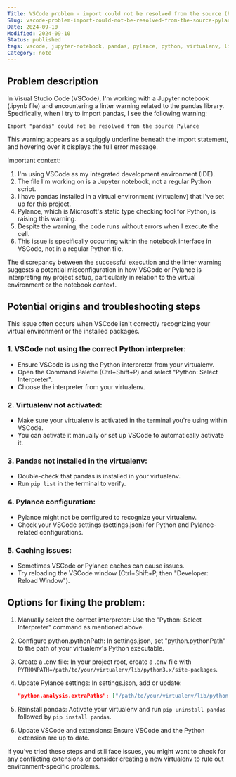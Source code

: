 ```yaml
---
Title: VSCode problem - import could not be resolved from the source (Pylance)
Slug: vscode-problem-import-could-not-be-resolved-from-the-source-pylance
Date: 2024-09-10
Modified: 2024-09-10
Status: published
tags: vscode, jupyter-notebook, pandas, pylance, python, virtualenv, linter-warning, import-error, troubleshooting, ide-configuration, python-environment, static-analysis, data-science, development-tools, coding-issues
Category: note
---
```


## Problem description
In Visual Studio Code (VSCode), I'm working with a Jupyter notebook (.ipynb file) and encountering a linter warning related to the pandas library. Specifically, when I try to import pandas, I see the following warning:

```
Import "pandas" could not be resolved from the source Pylance
```

This warning appears as a squiggly underline beneath the import statement, and hovering over it displays the full error message.

Important context:
1. I'm using VSCode as my integrated development environment (IDE).
2. The file I'm working on is a Jupyter notebook, not a regular Python script.
3. I have pandas installed in a virtual environment (virtualenv) that I've set up for this project.
4. Pylance, which is Microsoft's static type checking tool for Python, is raising this warning.
5. Despite the warning, the code runs without errors when I execute the cell.
6. This issue is specifically occurring within the notebook interface in VSCode, not in a regular Python file.

The discrepancy between the successful execution and the linter warning suggests a potential misconfiguration in how VSCode or Pylance is interpreting my project setup, particularly in relation to the virtual environment or the notebook context.

## Potential origins and troubleshooting steps

This issue often occurs when VSCode isn't correctly recognizing your virtual environment or the installed packages. 

### 1. VSCode not using the correct Python interpreter:
   - Ensure VSCode is using the Python interpreter from your virtualenv.
   - Open the Command Palette (Ctrl+Shift+P) and select "Python: Select Interpreter".
   - Choose the interpreter from your virtualenv.

### 2. Virtualenv not activated:
   - Make sure your virtualenv is activated in the terminal you're using within VSCode.
   - You can activate it manually or set up VSCode to automatically activate it.

### 3. Pandas not installed in the virtualenv:
   - Double-check that pandas is installed in your virtualenv.
   - Run `pip list` in the terminal to verify.

### 4. Pylance configuration:
   - Pylance might not be configured to recognize your virtualenv.
   - Check your VSCode settings (settings.json) for Python and Pylance-related configurations.

### 5. Caching issues:
   - Sometimes VSCode or Pylance caches can cause issues.
   - Try reloading the VSCode window (Ctrl+Shift+P, then "Developer: Reload Window").

## Options for fixing the problem:

1. Manually select the correct interpreter:
   Use the "Python: Select Interpreter" command as mentioned above.

2. Configure python.pythonPath:
   In settings.json, set "python.pythonPath" to the path of your virtualenv's Python executable.

3. Create a .env file:
   In your project root, create a .env file with `PYTHONPATH=/path/to/your/virtualenv/lib/python3.x/site-packages`.

4. Update Pylance settings:
   In settings.json, add or update:
   ```json
   "python.analysis.extraPaths": ["/path/to/your/virtualenv/lib/python3.x/site-packages"]
   ```

5. Reinstall pandas:
   Activate your virtualenv and run `pip uninstall pandas` followed by `pip install pandas`.

6. Update VSCode and extensions:
   Ensure VSCode and the Python extension are up to date.

If you've tried these steps and still face issues, you might want to check for any conflicting extensions or consider creating a new virtualenv to rule out environment-specific problems.
